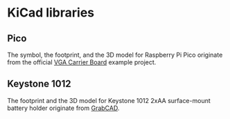 # KiCad libraries

## Pico

The symbol, the footprint, and the 3D model for Raspberry Pi Pico originate from the official [VGA Carrier Board](https://www.raspberrypi.com/documentation/microcontrollers/rp2040.html#design-files) example project.

## Keystone 1012

The footprint and the 3D model for Keystone 1012 2xAA surface-mount battery holder originate from [GrabCAD](https://grabcad.com/library/battery-holder-keystone-1012-2xaa-1).
